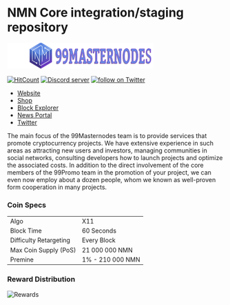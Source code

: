 NMN Core integration/staging repository
=====================================

![Logo](src/qt/res/images/nmn_logo_horizontal.png)

[![HitCount](http://hits.dwyl.io/99Masternodes/https://github.com/99Masternodes/NMN/.svg)](http://hits.dwyl.io/99Masternodes/https://github.com/99Masternodes/NMN/)
<a href="https://discord.gg/Ezm2eNP"><img src="https://discordapp.com/api/guilds/551864235571937284/widget.png" alt="Discord server" /></a> <a href="https://twitter.com/intent/follow?screen_name=99masternodes"><img src="https://img.shields.io/twitter/follow/99masternodes.svg?style=social&logo=twitter" alt="follow on Twitter"></a>
* [Website](https://99masternodes.com/)
* [Shop](https://buy.99masternodes.com/)
* [Block Explorer](http://explorer.99masternodes.com/)
* [News Portal](https://media.99masternodes.com/)
* [Twitter](https://twitter.com/99masternodes)

The main focus of the 99Masternodes team is to provide services that promote cryptocurrency projects. We have extensive experience in such areas as attracting new users and investors, managing communities in social networks, consulting developers how to launch projects and optimize the associated costs. In addition to the direct involvement of the core members of the 99Promo team in the promotion of your project, we can even now employ about a dozen people, whom we known as well-proven form cooperation in many projects.

### Coin Specs
<table>
<tr><td>Algo</td><td>X11</td></tr>
<tr><td>Block Time</td><td>60 Seconds</td></tr>
<tr><td>Difficulty Retargeting</td><td>Every Block</td></tr>
<tr><td>Max Coin Supply (PoS)</td><td>21 000 000 NMN</td></tr>
<tr><td>Premine</td><td>1% - 210 000 NMN</td></tr>
</table>

### Reward Distribution

![Rewards](https://imgur.com/h82Rh79)
